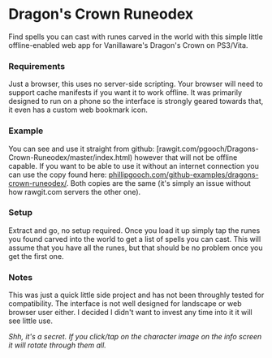 # Dragon's Crown Runeodex

Find spells you can cast with runes carved in the world with this simple little offline-enabled web app for Vanillaware's Dragon's Crown on PS3/Vita.

### Requirements
Just a browser, this uses no server-side scripting. Your browser will need to support cache manifests if you want it to work offline. It was primarily designed to run on a phone so the interface is strongly geared towards that, it even has a custom web bookmark icon.

### Example
You can see and use it straight from github: [rawgit.com/pgooch/Dragons-Crown-Runeodex/master/index.html) however that will not be offline capable. If you want to be able to use it without an internet connection you can use the copy found here: [phillipgooch.com/github-examples/dragons-crown-runeodex/](http://phillipgooch.com/github-examples/dragons-crown-runeodex/). Both copies are the same (it's simply an issue without how rawgit.com servers the other one).

### Setup
Extract and go, no setup required. Once you load it up simply tap the runes you found carved into the world to get a list of spells you can cast. This will assume that you have all the runes, but that should be no problem once you get the first one.

### Notes
This was just a quick little side project and has not been throughly tested for compatibility. The interface is not well designed for landscape or web browser user either. I decided I didn't want to invest any time into it it will see little use.

_Shh, it's a secret. If you click/tap on the character image on the info screen it will rotate through them all._